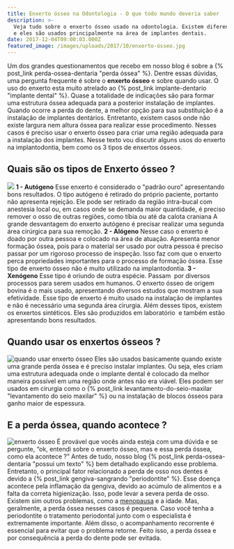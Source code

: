 ```yaml
---
title: Enxerto ósseo na Odontologia - O que todo mundo deveria saber
description: >-
  Veja tudo sobre o enxerto ósseo usado na odontologia. Existem diferentes tipos
  e eles são usados principalmente na área de implantes dentais.
date: 2017-12-04T09:00:03.000Z
featured_image: /images/uploads/2017/10/enxerto-ósseo.jpg
---
```


Um dos grandes questionamentos que recebo em nosso blog é sobre a {% post_link perda-ossea-dentaria "perda óssea" %}. Dentre essas dúvidas, uma pergunta frequente é sobre o **enxerto ósseo** e sobre quando usar. O uso do enxerto esta muito atrelado ao {% post_link implante-dentario "implante dental" %}. Quase a totalidade de indicações são para formar uma estrutura óssea adequada para a posterior instalação de implantes. Quando ocorre a perda do dente, a melhor opção para sua substituição é a instalação de implantes dentários. Entretanto, existem casos onde não existe largura nem altura óssea para realizar esse procedimento. Nesses casos é preciso usar o enxerto ósseo para criar uma região adequada para a instalação dos implantes. Nesse texto vou discutir alguns usos do enxerto na implantodontia, bem como os 3 tipos de enxertos ósseos.

**Quais são os tipos de Enxerto ósseo ?**
-----------------------------------------

![](/images/uploads/2017/10/tipos-de-enxerto-osseo.jpg) **1 - Autógeno** Esse enxerto é considerado o "padrão ouro” apresentando bons resultados. O tipo autógeno é retirado do próprio paciente, portanto não apresenta rejeição. Ele pode ser retirado da região intra-bucal com anestesia local ou, em casos onde se demanda maior quantidade, é preciso remover o osso de outras regiões, como tíbia ou até da calota craniana A grande desvantagem do enxerto autógeno é precisar realizar uma segunda área cirúrgica para sua remoção. **2 - Alógeno** Nesse caso o enxerto é doado por outra pessoa e colocado na área de atuação. Apresenta menor formação óssea, pois para o material ser usado por outra pessoa é preciso passar por um rigoroso processo de inspeção. Isso faz com que o enxerto perca propriedades importantes para o processo de formação óssea. Esse tipo de enxerto ósseo não é muito utilizado na implantodontia. **3 - Xenógeno** Esse tipo é oriundo de outra espécie. Passam  por diversos processos para serem usados em humanos. O enxerto ósseo de origem bovina é o mais usado, apresentando diversos estudos que mostram a sua efetividade. Esse tipo de enxerto é muito usado na instalação de implantes e não é necessário uma segunda área cirurgia. Além desses tipos, existem os enxertos sintéticos. Eles são produzidos em laboratório  e também estão apresentando bons resultados.

**Quando usar os enxertos ósseos ?**
------------------------------------

![quando usar enxerto ósseo](/images/uploads/2017/10/enxerto-osseo-quando-usar.jpg) Eles são usados basicamente quando existe uma grande perda óssea e é preciso instalar implantes. Ou seja, eles criam uma estrutura adequada onde o implante dental é colocado da melhor maneira possível em uma região onde antes não era viável. Eles podem ser usados em cirurgia como o {% post_link levantamento-do-seio-maxilar "levantamento do seio maxilar" %} ou na instalação de blocos ósseos para ganho maior de espessura.

**E a perda óssea, quando acontece ?**
--------------------------------------

![enxerto ósseo](/images/uploads/2017/10/enxerto-osseo-e-perda-ossea.jpg) É provável que vocês ainda esteja com uma dúvida e se pergunte, “ok, entendi sobre o enxerto ósseo, mas e essa perda óssea, como ela acontece ?” Antes de tudo, nosso blog {% post_link perda-ossea-dentaria "possui um texto" %} bem detalhado explicando esse problema. Entretanto, o principal fator relacionado a perda de osso nos dentes é devido a {% post_link gengiva-sangrando "periodontite" %}. Esse doença acontece pela inflamação da gengiva, devido ao acúmulo de alimentos e a falta da correta higienização. Isso, pode levar a severa perda de osso. Existem sim outros problemas, como a [menopausa](http://www.gineco.com.br/saude-feminina/menopausa/o-que-emenopausa/) e a idade. Mas, geralmente, a perda óssea nesses casos é pequena. Caso você tenha a periodontite o tratamento periodontal junto com o especialista é extremamente importante. Além disso, o acompanhamento recorrente é essencial para evitar que o problema retorne. Feito isso, a perda óssea e por consequência a perda do dente pode ser evitada.
